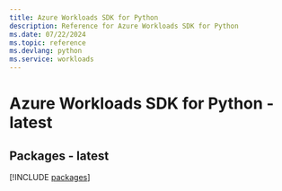 ```yaml
---
title: Azure Workloads SDK for Python
description: Reference for Azure Workloads SDK for Python
ms.date: 07/22/2024
ms.topic: reference
ms.devlang: python
ms.service: workloads
---
```

# Azure Workloads SDK for Python - latest
## Packages - latest
[!INCLUDE [packages](workloads-index.md)]